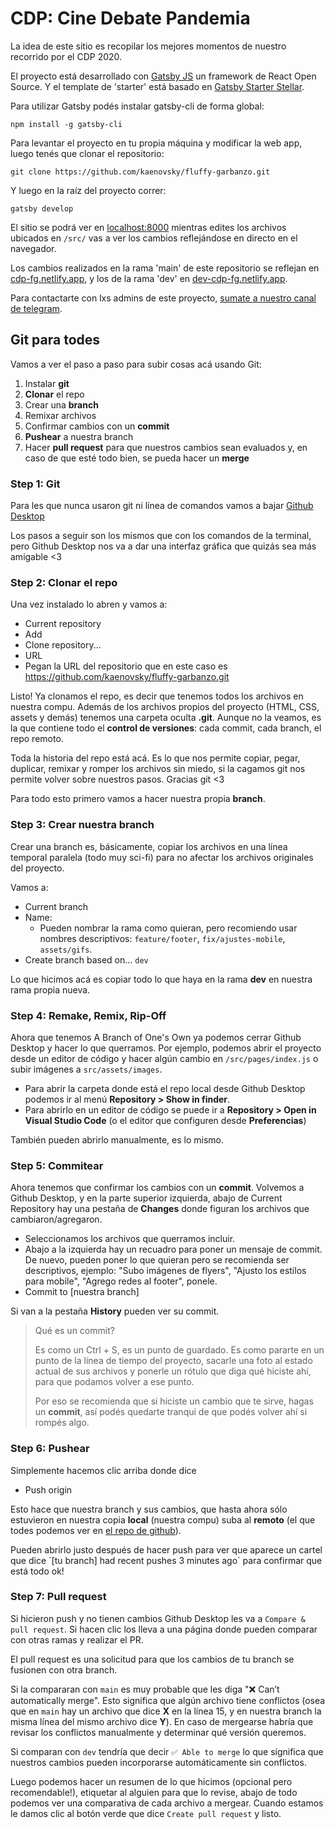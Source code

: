 # CDP: Cine Debate Pandemia

La idea de este sitio es recopilar los mejores momentos de nuestro recorrido por el CDP 2020.

El proyecto está desarrollado con [Gatsby JS](https://www.gatsbyjs.com/) un framework de React Open Source. Y el template de 'starter' está basado en [Gatsby Starter Stellar](https://www.gatsbyjs.com/starters/codebushi/gatsby-starter-stellar).

Para utilizar Gatsby podés instalar gatsby-cli de forma global:

`npm install -g gatsby-cli`

Para levantar el proyecto en tu propia máquina y modificar la web app, luego tenés que clonar el repositorio:

`git clone https://github.com/kaenovsky/fluffy-garbanzo.git`

Y luego en la raíz del proyecto correr:

`gatsby develop`

El sitio se podrá ver en [localhost:8000](http://localhost:8000) mientras edites los archivos ubicados en `/src/` vas a ver los cambios reflejándose en directo en el navegador.

Los cambios realizados en la rama 'main' de este repositorio se reflejan en [cdp-fg.netlify.app](https://cdp-fg.netlify.app/), y los de la rama 'dev' en [dev-cdp-fg.netlify.app](https://dev-cdp-fg.netlify.app/).

Para contactarte con lxs admins de este proyecto, [sumate a nuestro canal de telegram](https://t.me/CineDebatePandemia).

## Git para todes

Vamos a ver el paso a paso para subir cosas acá usando Git:

1. Instalar **git** 
2. **Clonar** el repo 
3. Crear una **branch** 
4. Remixar archivos
5. Confirmar cambios con un **commit**
6. **Pushear** a nuestra branch
7. Hacer **pull request** para que nuestros cambios sean evaluados y, en caso de que esté todo bien, se pueda hacer un **merge**

### Step 1: Git
Para les que nunca usaron git ni línea de comandos vamos a bajar [Github Desktop](https://desktop.github.com/) 

Los pasos a seguir son los mismos que con los comandos de la terminal, pero Github Desktop nos va a dar una interfaz gráfica que quizás sea más amigable <3
 

### Step 2: Clonar el repo

Una vez instalado lo abren y vamos a:

- Current repository 
- Add 
- Clone repository...
- URL 
- Pegan la URL del repositorio que en este caso es https://github.com/kaenovsky/fluffy-garbanzo.git

Listo! Ya clonamos el repo, es decir que tenemos todos los archivos en nuestra compu. 
Además de los archivos propios del proyecto (HTML, CSS, assets y demás) tenemos una carpeta oculta **.git**. Aunque no la veamos, es la que contiene todo el **control de versiones**: cada commit, cada branch, el repo remoto. 

Toda la historia del repo está acá. Es lo que nos permite copiar, pegar, duplicar, remixar y romper los archivos sin miedo, si la cagamos git nos permite volver sobre nuestros pasos. Gracias git <3

Para todo esto primero vamos a hacer nuestra propia **branch**. 

### Step 3: Crear nuestra branch

Crear una branch es, básicamente, copiar los archivos en una línea temporal paralela (todo muy sci-fi) para no afectar los archivos originales del proyecto.

Vamos a:

- Current branch
- Name: 
  - Pueden nombrar la rama como quieran, pero recomiendo usar nombres descriptivos: `feature/footer`, `fix/ajustes-mobile`, `assets/gifs`.
- Create branch based on... `dev`

Lo que hicimos acá es copiar todo lo que haya en la rama **dev** en nuestra rama propia nueva. 

### Step 4: Remake, Remix, Rip-Off

Ahora que tenemos A Branch of One's Own ya podemos cerrar Github Desktop y hacer lo que querramos. Por ejemplo, podemos abrir el proyecto desde un editor de código y hacer algún cambio en `/src/pages/index.js` o subir imágenes a `src/assets/images`. 

- Para abrir la carpeta donde está el repo local desde Github Desktop podemos ir al menú **Repository > Show in finder**. 
- Para abrirlo en un editor de código se puede ir a **Repository > Open in Visual Studio Code** (o el editor que configuren desde **Preferencias**)

También pueden abrirlo manualmente, es lo mismo.

### Step 5: Commitear

Ahora tenemos que confirmar los cambios con un **commit**. Volvemos a Github Desktop, y en la parte superior izquierda, abajo de Current Repository hay una pestaña de **Changes** donde figuran los archivos que cambiaron/agregaron.


- Seleccionamos los archivos que querramos incluir. 
- Abajo a la izquierda hay un recuadro para poner un mensaje de commit. De nuevo, pueden poner lo que quieran pero se recomienda ser descriptivos, ejemplo: "Subo imágenes de flyers", "Ajusto los estilos para mobile", "Agrego redes al footer", ponele.
- Commit to [nuestra branch]

Si van a la pestaña **History** pueden ver su commit.

> Qué es un commit? 
> 
> Es como un Ctrl + S, es un punto de guardado. Es como pararte en un punto de la línea de tiempo del proyecto, sacarle una foto al estado actual de sus archivos y ponerle un rótulo que diga qué hiciste ahí, para que podamos volver a ese punto.
>
>Por eso se recomienda que si hiciste un cambio que te sirve, hagas un **commit**, así podés quedarte tranqui de que podés volver ahí si rompés algo.

### Step 6: Pushear
Simplemente hacemos clic arriba donde dice
- Push origin 

Esto hace que nuestra branch y sus cambios, que hasta ahora sólo estuvieron en nuestra copia **local** (nuestra compu) suba al **remoto** (el que todes podemos ver en [el repo de github](https://github.com/kaenovsky/fluffy-garbanzo)).

Pueden abrirlo justo después de hacer push para ver que aparece un cartel que dice ´[tu branch] had recent pushes 3 minutes ago´ para confirmar que está todo ok!


### Step 7: Pull request
Si hicieron push y no tienen cambios Github Desktop les va a `Compare & pull request`. Si hacen clic los lleva a  una página donde pueden comparar con otras ramas y realizar el PR. 

El pull request es una solicitud para que los cambios de tu branch se fusionen con otra branch. 

Si la compararan con `main` es muy probable que les diga "❌ Can’t automatically merge". Esto significa que algún archivo tiene conflictos (osea que en `main` hay un archivo que dice **X** en la línea 15, y en nuestra branch la misma línea del mismo archivo dice **Y**). En caso de mergearse habría que revisar los conflictos manualmente y determinar qué versión queremos.

Si comparan con `dev` tendría que decir `✅ Able to merge` lo que significa que nuestros cambios pueden incorporarse automáticamente sin conflictos.

Luego podemos hacer un resumen de lo que hicimos (opcional pero recomendable!), etiquetar al alguien para que lo revise, abajo de todo podemos ver una comparativa de cada archivo a mergear. Cuando estamos le damos clic al botón verde que dice `Create pull request` y listo.